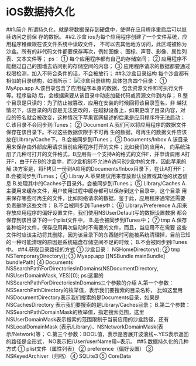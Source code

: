 # iOS数据持久化
##1.简介
        所谓持久化，就是将数据保存到硬盘中，使得在应用程序重启后可以继续访问之前保
    存的数据。
##2.沙盒
        ios为每个应用程序创建了一个文件系统，应用程序稚嫩跟在该文件系统中读取文件，
    不可以去其他地方访问，此区域被称为沙盒。所有的非代码文件都要保存再次，例如图像
    、图标、声音、影像、属性列表、文本文件等；
        ps：
        ① 每个应用程序都有自己的存储空间；
        ② 应用程序不能翻过自己的围墙去访问别的存储空间的内容；
        ③ 应用程序请求的数据都要通过权限检测，加入不符合条件的话，不会被放行；
##3.沙盒目录结构
        每个沙盒都有相似的目录结构，如图所示：
![沙盒目录结构]()
        具体包含四个目录：
        ① MyApp.app
            A.该目录包含了应用程序本身的数据，包含资源文件和可执行文件等。程序启动
        后，会根据需要从该目录中动态加载代码或资源文件到内存；
            B.整个目录是只读的：为了防止被篡改，应用在安装的时候回将该目录签名，非
        越狱情况下，该目录的内容是无法更改的，在越狱设备上，如果更改了目录内容，对
        应的签名就会被改变，这种情况下苹果官网描述的后果是应用程序将无法启动；
            C.该目录不会同步到iTunes；
        ② Document
            A.我们可以将应用程序的数据文件保存在该目录下。不过这些数据仅限于不可再
        生的数据，可再生的数据文件应该放在Library/Cache下。
            B.会被同步到iTunes；
        ③ Documents/Inbox
            A.该目录用来保存由外部应用请求当前应用程序打开的文件；比如我们的应用A，
        向系统注册了几种可打开的文件格式，B应用有一个支持A的格式的文件F，并申请调用
        A打开F，由于F在B的沙盒中，而沙盒机制不允许A访问B沙盒中的文件，因此苹果的解
        决方案是，将F拷贝一份到A应用的Documents/Inbox目录下，在让A打开F；
            B.会被同步到iTumes；
        ④ Libray
            A.苹果建议用来存放默认设置或其他的状态信息
            B.处理其中的Caches子目录外，会被同步到iTunes；
        ⑤ Library/Caches
            A.主要用来缓存文件，用户使用过程中缓存都可以保存到这个目录中，这个目录
        用来保存哪些可再生的文件，比如网络请求的数据，鉴于此，应用程序通常还需要
        负责删除这些文件；
            B.不会被同步到iTunes中；
        ⑥ Library/Preference
            A.用来存放应用程序的偏好设置文件，我们使用NSUserDefault写的数据设置数据
        都会保存到该目录下的一个plist文件中，
            B.是会被同步到iTunes中；
        ⑦ tmp
            A.保存各种临时文件，保存应用再次启动时不需要的文件，而且，当应用不在需要
        这些文件时应该主动将其删除，因为该目录下的东西随时可能被系统清理掉，目前已知
        的一种可能清理的原因是系统磁盘存储空间不足的时候；
            B.不会被同步到iTunes中。
##4.获取目录路径的方式
        ① 沙盒目录：
            NSHomeDirectory();
        ② tmp
            NSTemporaryDirectory();
        ③ Myapp.app
            [[NSBundle mainBundle] bundlePath]
        ④ Documents
            NSSearchPathForDirectoriesInDomains(NSDocumentDirectory, 
                                                NSUserDomainMask, 
                                                YES)[0];
            ps:这里的NSSearchPathForDirectoriesInDomains三个参数的介绍
            A.第一个参数：NSSearchPathDirectory的枚举值，表示我们要搜索的目录名称，
        比如这里用NSDocumentDirectory表示我们搜索的是Documents目录，如果是NSCachesDirectory
        表示我们要搜索的是Library/Caches目录；
            B.第二个参数：NSSearchPathDomainMask的枚举值，指定搜索范围，这里
        NSUserDomainMask表示搜索的范围限制于当前应用的沙盒路径，还有NSLocalDomainMask
        (表示/Library)、NSNetworkDomainMask(表示/Network)等；
            C.第三个参数：BOOL值，表示是否展开波浪线~.YES表示返回的路径是全形式，
        NO表示把/User/userName用~表示。
##5.数据持久化的几种方式
        ① plist文件（属性列表）
        ② preference（偏好设置）
        ③ NSKeyedArchiver（归档）
        ④ SQLite3
        ⑤ CoreData
